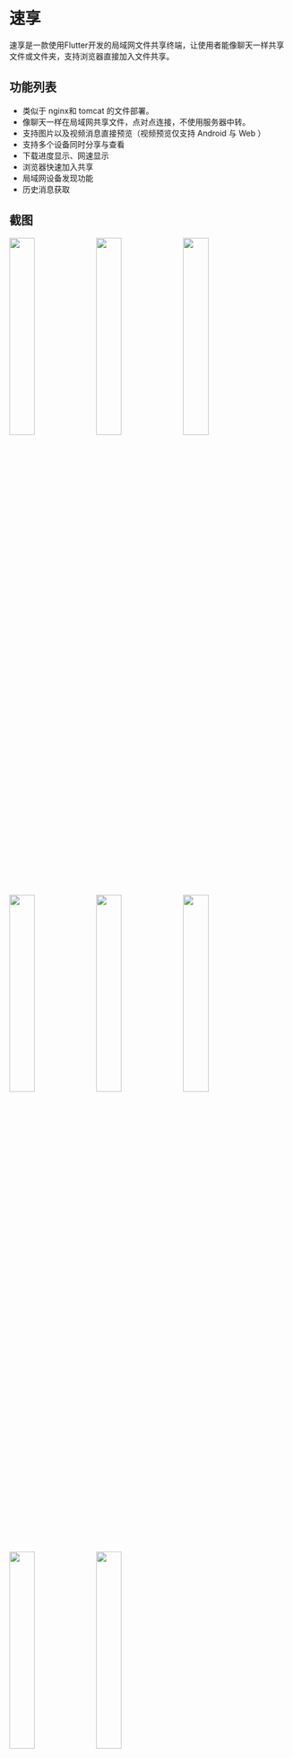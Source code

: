 # 速享

速享是一款使用Flutter开发的局域网文件共享终端，让使用者能像聊天一样共享文件或文件夹，支持浏览器直接加入文件共享。

## 功能列表

- 类似于 nginx和 tomcat 的文件部署。
- 像聊天一样在局域网共享文件，点对点连接，不使用服务器中转。
- 支持图片以及视频消息直接预览（视频预览仅支持 Android 与 Web ）
- 支持多个设备同时分享与查看    
- 下载进度显示、网速显示
- 浏览器快速加入共享
- 局域网设备发现功能
- 历史消息获取

## 截图

<img src="https://raw.githubusercontent.com/nightmare-space/speed_share/main/screenshot/src01.jpg" width="30%" height="30%" />
<img src="https://raw.githubusercontent.com/nightmare-space/speed_share/main/screenshot/src02.png" width="30%" height="30%" />
<img src="https://raw.githubusercontent.com/nightmare-space/speed_share/main/screenshot/src03.jpg" width="30%" height="30%" />
<img src="https://raw.githubusercontent.com/nightmare-space/speed_share/main/screenshot/src04.jpg" width="30%" height="30%" />
<img src="https://raw.githubusercontent.com/nightmare-space/speed_share/main/screenshot/src05.jpg" width="30%" height="30%" />
<img src="https://raw.githubusercontent.com/nightmare-space/speed_share/main/screenshot/src06.jpg" width="30%" height="30%" />
<img src="https://raw.githubusercontent.com/nightmare-space/speed_share/main/screenshot/src07.png" width="30%" height="30%" />
<img src="https://raw.githubusercontent.com/nightmare-space/speed_share/main/screenshot/src08.png" width="30%" height="30%" />

## 给我买咖啡
